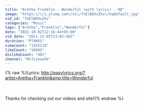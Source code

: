 ```yaml
---
title: "Aretha Franklin - Wonderful (with lyrics) - HD"
image: "https:\/\/i.ytimg.com\/vi\/fnElBOVuZks\/hqdefault.jpg"
vid_id: "fnElBOVuZks"
categories: "Music"
tags: ["Aretha","Franklin","Wonderful"]
date: "2021-10-02T12:16:44+03:00"
vid_date: "2011-12-05T23:02:46Z"
duration: "PT4M5S"
viewcount: "1355114"
likeCount: "10995"
dislikeCount: "401"
channel: "MrJizexafe"
---
```

{% raw %}Lyrics: <a rel="nofollow" target="blank" href="http://easylyrics.org/?artist=Aretha+Franklin&amp;title=Wonderful">http://easylyrics.org/?artist=Aretha+Franklin&amp;title=Wonderful</a><br /><br /><br /><br />Thanks for checking out our videos and site!{% endraw %}
